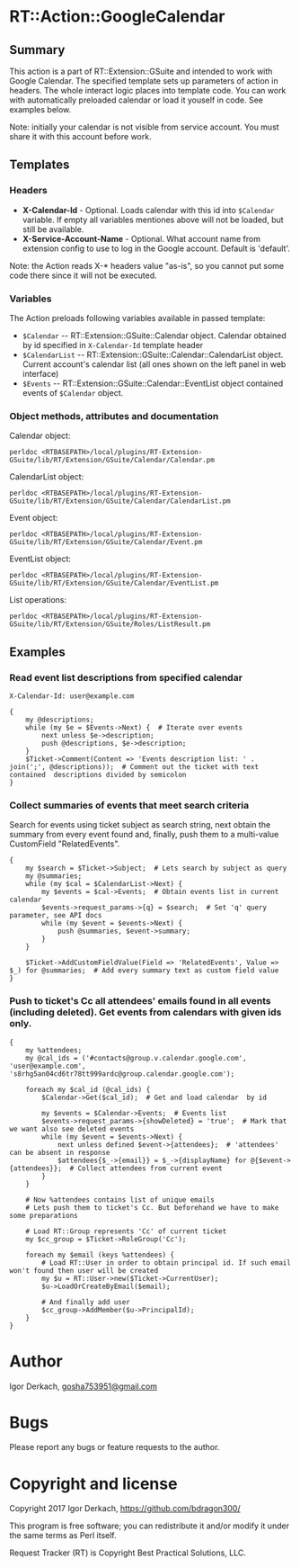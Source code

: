 # RT::Action::GoogleCalendar

## Summary

This action is a part of RT::Extension::GSuite and intended to work with 
Google Calendar. The specified template sets up parameters of action
in headers. The whole interact logic places into template code. You can work with automatically preloaded calendar or load it youself in code. See examples below.

Note: initially your calendar is not visible from service account. You must share it with this account before work.

## Templates

### Headers

* **X-Calendar-Id** - Optional. Loads calendar with this id into ```$Calendar``` variable. If empty all variables mentiones above will not be loaded, but still be available.
* **X-Service-Account-Name** - Optional. What account name from extension
config to use to log in the Google account. Default is 'default'.

Note: the Action reads X-* headers value "as-is", so you cannot put some code there since it will not be executed.

### Variables

The Action preloads following variables available in passed template:

* ```$Calendar``` -- RT::Extension::GSuite::Calendar object. Calendar obtained by id specified in ```X-Calendar-Id``` template header
* ```$CalendarList``` -- RT::Extension::GSuite::Calendar::CalendarList object. Current account's calendar list (all ones shown on the left panel in web interface)
* ```$Events``` -- RT::Extension::GSuite::Calendar::EventList object contained events of ```$Calendar``` object.

### Object methods, attributes and documentation

Calendar object:
```
perldoc <RTBASEPATH>/local/plugins/RT-Extension-GSuite/lib/RT/Extension/GSuite/Calendar/Calendar.pm
```

CalendarList object:
```
perldoc <RTBASEPATH>/local/plugins/RT-Extension-GSuite/lib/RT/Extension/GSuite/Calendar/CalendarList.pm
```

Event object:
```
perldoc <RTBASEPATH>/local/plugins/RT-Extension-GSuite/lib/RT/Extension/GSuite/Calendar/Event.pm
```

EventList object:
```
perldoc <RTBASEPATH>/local/plugins/RT-Extension-GSuite/lib/RT/Extension/GSuite/Calendar/EventList.pm
```

List operations:
```
perldoc <RTBASEPATH>/local/plugins/RT-Extension-GSuite/lib/RT/Extension/GSuite/Roles/ListResult.pm
```

## Examples

### Read event list descriptions from specified calendar

```
X-Calendar-Id: user@example.com

{
    my @descriptions;
    while (my $e = $Events->Next) {  # Iterate over events
        next unless $e->description;
        push @descriptions, $e->description;
    }
    $Ticket->Comment(Content => 'Events description list: ' . join(';', @descriptions));  # Comment out the ticket with text contained  descriptions divided by semicolon
}
```

### Collect summaries of events that meet search criteria

Search for events using ticket subject as search string, next obtain the summary from every event found and, finally, push them to a multi-value CustomField "RelatedEvents".

```
{
    my $search = $Ticket->Subject;  # Lets search by subject as query
    my @summaries;
    while (my $cal = $CalendarList->Next) {
        my $events = $cal->Events;  # Obtain events list in current calendar
        $events->request_params->{q} = $search;  # Set 'q' query parameter, see API docs
        while (my $event = $events->Next) {
            push @summaries, $event->summary;
        }
    }

    $Ticket->AddCustomFieldValue(Field => 'RelatedEvents', Value => $_) for @summaries;  # Add every summary text as custom field value
}
```

### Push to ticket's Cc all attendees' emails found in all events (including deleted). Get events from calendars with given ids only.

```
{
    my %attendees;
    my @cal_ids = ('#contacts@group.v.calendar.google.com', 'user@example.com', 's8rhg5an04cd6tr78tt999ardc@group.calendar.google.com');

    foreach my $cal_id (@cal_ids) {
        $Calendar->Get($cal_id);  # Get and load calendar  by id

        my $events = $Calendar->Events;  # Events list
        $events->request_params->{showDeleted} = 'true';  # Mark that we want also see deleted events
        while (my $event = $events->Next) {
            next unless defined $event->{attendees};  # 'attendees' can be absent in response
            $attendees{$_->{email}} = $_->{displayName} for @{$event->{attendees}};  # Collect attendees from current event
        }
    }

    # Now %attendees contains list of unique emails
    # Lets push them to ticket's Cc. But beforehand we have to make some preparations

    # Load RT::Group represents 'Cc' of current ticket
    my $cc_group = $Ticket->RoleGroup('Cc'); 

    foreach my $email (keys %attendees) {
        # Load RT::User in order to obtain principal id. If such email won't found then user will be created
        my $u = RT::User->new($Ticket->CurrentUser);
        $u->LoadOrCreateByEmail($email);

        # And finally add user
        $cc_group->AddMember($u->PrincipalId);
    }
}
```


# Author

Igor Derkach, <gosha753951@gmail.com>


# Bugs

Please report any bugs or feature requests to the author.


# Copyright and license

Copyright 2017 Igor Derkach, <https://github.com/bdragon300/>

This program is free software; you can redistribute it and/or modify it under
the same terms as Perl itself.

Request Tracker (RT) is Copyright Best Practical Solutions, LLC.
